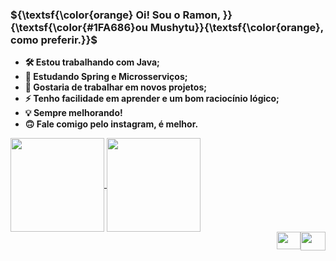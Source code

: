 
### ${\textsf{\color{orange} Oi! Sou o Ramon, }}{\textsf{\color{#1FA686}ou Mushytu}}{\textsf{\color{orange}, como preferir.}}$
- **🛠️ Estou trabalhando com Java;**
- **🍃 Estudando Spring e Microsserviços;**
- **👥 Gostaria de trabalhar em novos projetos;**
- **⚡ Tenho facilidade em aprender e um bom raciocínio lógico;**
- **💡 Sempre melhorando!**
- **🙃 Fale comigo pelo instagram, é melhor.**

<a href="https://github.com/mushytu/github-readme-stats">
  <img height="150" align="center" src="https://github-readme-stats.vercel.app/api?username=mushytu&show_icons=true&locale=pt-br&hide_border=true&bg_color=074133&text_color=FFFFFF&title_color=EA8C2F&icon_color=AF5C09&line_height=20&" />
</a>
<a href="https://github.com/mushytu/github-readme-stats">
  <img height="150" align="center" src="https://github-readme-stats.vercel.app/api/top-langs/?username=mushytu&layout=compact&show_icons=true&locale=pt-br&hide_border=true&bg_color=074133&text_color=FFFFFF&title_color=EA8C2F&icon_color=AF5C09&line_height=20&" />
</a>

<div style= "display: flex;
  justify-content: flex-end;
  margin-left: auto;
  margin-right: 0;
"> <br>
  <img height="28" width="38" src="https://cdn.jsdelivr.net/gh/devicons/devicon/icons/spring/spring-original.svg" />
  <img height="30" width="40" src="https://cdn.jsdelivr.net/gh/devicons/devicon/icons/java/java-plain.svg""/>
</div>

##

<div>
